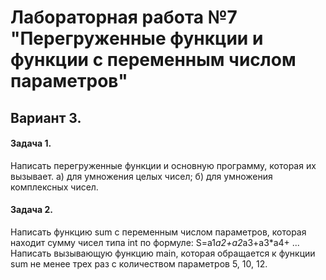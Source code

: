 # Лабораторная работа №7 "Перегруженные функции и функции с переменным числом параметров"

## Вариант 3.

#### Задача 1.
Написать перегруженные функции и основную программу, которая их вызывает.
а) для умножения целых чисел;
б) для умножения комплексных чисел.

#### Задача 2.
Написать функцию sum с переменным числом параметров, которая находит сумму чисел типа int по формуле:
S=a1*a2+a2*a3+a3*a4+ ...
Написать вызывающую функцию main, которая обращается к функции sum не менее трех раз с количеством параметров 5, 10, 12.
